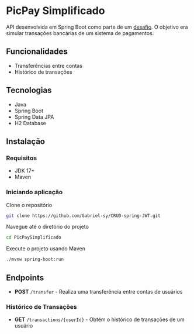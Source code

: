 # PicPay Simplificado

API desenvolvida em Spring Boot como parte de um [desafio](https://github.com/PicPay/picpay-desafio-backend). O objetivo era simular transações bancárias de um sistema de pagamentos.

## Funcionalidades

- Transferências entre contas
- Histórico de transações

## Tecnologias

- Java
- Spring Boot
- Spring Data JPA
- H2 Database

## Instalação

### Requisitos
- JDK 17+
- Maven

### Iniciando aplicação

Clone o repositório
```bash
git clone https://github.com/Gabriel-sy/CRUD-spring-JWT.git
```
Navegue até o diretório do projeto
```bash
cd PicPaySimplificado
```
Execute o projeto usando Maven
```bash
./mvnw spring-boot:run
```

## Endpoints

- **POST** `/transfer` - Realiza uma transferência entre contas de usuários

### Histórico de Transações

- **GET** `/transactions/{userId}` - Obtém o histórico de transações de um usuário


